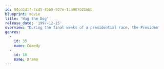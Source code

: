 ```yaml
---
id: 94cd3d1f-7cd5-4bb9-937e-1ca907b216bb
blueprint: movie
title: 'Wag the Dog'
release_date: '1997-12-25'
overview: "During the final weeks of a presidential race, the President is accused of sexual misconduct. To distract the public until the election, the President's adviser hires a Hollywood producer to help him stage a fake war."
genres:
  -
    id: 35
    name: Comedy
  -
    id: 18
    name: Drama
---
```

